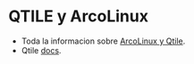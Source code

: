 # QTILE y ArcoLinux

* Toda la informacion sobre [ArcoLinux y Qtile](https://arcolinuxd.com/category/arcolinuxd/qtile/).
* Qtile [docs](http://docs.qtile.org/en/latest/).
